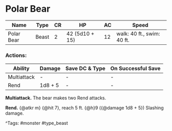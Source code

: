 # Polar Bear

| Name | Type | CR | HP | AC | Speed |
|------|------|----|----|----|-------|
| Polar Bear | Beast | 2 | 42 (5d10 + 15) | 12 | walk: 40 ft., swim: 40 ft. |

### Actions:

| Ability | Damage | Save DC & Type | On Successful Save |
|---------|--------|----------------|--------------------|
| Multiattack | - | - | - |
| Rend | 1d8 + 5 | - | - |


**Multiattack.** The bear makes two Rend attacks.

**Rend.** {@atkr m} {@hit 7}, reach 5 ft. {@h}9 ({@damage 1d8 + 5}) Slashing damage.

^Tags: #monster #type_beast